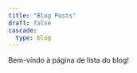 ```yaml
---
title: "Blog Posts"
draft: false
cascade:
  type: blog 
---
```


Bem-vindo à página de lista do blog!
